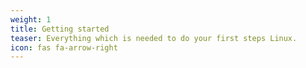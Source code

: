 ```yaml
---
weight: 1
title: Getting started
teaser: Everything which is needed to do your first steps Linux.
icon: fas fa-arrow-right
---
```

